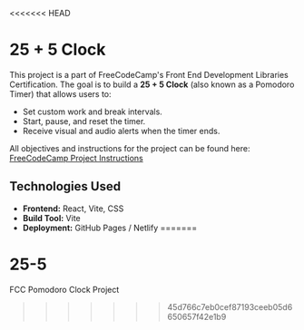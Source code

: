 <<<<<<< HEAD
# 25 + 5 Clock

This project is a part of FreeCodeCamp's Front End Development Libraries Certification. The goal is to build a **25 + 5 Clock** (also known as a Pomodoro Timer) that allows users to:
- Set custom work and break intervals.
- Start, pause, and reset the timer.
- Receive visual and audio alerts when the timer ends.

All objectives and instructions for the project can be found here:  
[FreeCodeCamp Project Instructions](https://www.freecodecamp.org/learn/front-end-development-libraries/front-end-development-libraries-projects/build-a-25--5-clock)

## Technologies Used
- **Frontend:** React, Vite, CSS
- **Build Tool:** Vite
- **Deployment:** GitHub Pages / Netlify
=======
# 25-5
FCC Pomodoro Clock Project
>>>>>>> 45d766c7eb0cef87193ceeb05d6650657f42e1b9

